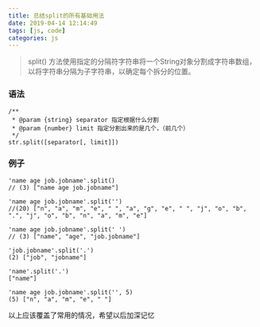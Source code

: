 ```yaml
---
title: 总结split的所有基础用法
date: 2019-04-14 12:14:49
tags: [js, code]
categories: js
---
```


> split() 方法使用指定的分隔符字符串将一个String对象分割成字符串数组，以将字符串分隔为子字符串，以确定每个拆分的位置。 

### 语法
```
/**
 * @param {string} separator 指定根据什么分割
 * @param {number} limit 指定分割出来的是几个，（前几个）
 */
str.split([separator[, limit]])
```

### 例子
```
'name age job.jobname'.split()
// (3) ["name age job.jobname"]

'name age job.jobname'.split('')
//(20) ["n", "a", "m", "e", " ", "a", "g", "e", " ", "j", "o", "b", ".", "j", "o", "b", "n", "a", "m", "e"]

'name age job.jobname'.split(' ')
// (3) ["name", "age", "job.jobname"]

'job.jobname'.split('.')
(2) ["job", "jobname"]

'name'.split('.')
["name"]

'name age job.jobname'.split('', 5)
(5) ["n", "a", "m", "e", " "]
```

以上应该覆盖了常用的情况，希望以后加深记忆
